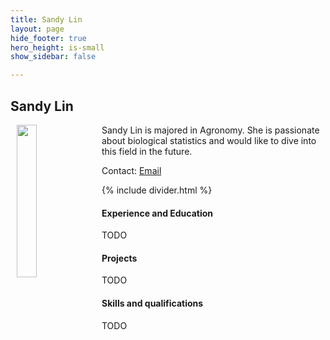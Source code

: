 ```yaml
---
title: Sandy Lin
layout: page
hide_footer: true
hero_height: is-small
show_sidebar: false

---
```


## Sandy Lin

<img src="{{site.url}}/img/random.jpg" align="left" hspace="10" width="25%">
Sandy Lin is majored in Agronomy. She is passionate about biological statistics and would like to dive into this field in the future.

Contact:
<i class="fas fa-at"></i> [Email](mailto:b08601017@ntu.edu.tw)

<!--
<i class="fab fa-github"></i> [Github]()  
<i class="fab fa-linkedin"></i> [LinkedIn]()
<i class="fab fa-google"></i> [Google Scholar]()  
-->

{% include divider.html %}

#### Experience and Education

TODO

#### Projects

TODO

#### Skills and qualifications

TODO
